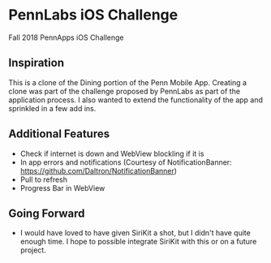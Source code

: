 # PennLabs iOS Challenge
Fall 2018 PennApps iOS Challenge

## Inspiration
This is a clone of the Dining portion of the Penn Mobile App. Creating a clone was part of the challenge proposed by PennLabs as part of the application process. I also wanted to extend the functionality of the app and sprinkled in a few add ins.

## Additional Features
- Check if internet is down and WebView blockling if it is
- In app errors and notifications (Courtesy of NotificationBanner: https://github.com/Daltron/NotificationBanner)
- Pull to refresh
- Progress Bar in WebView

## Going Forward
- I would have loved to have given SiriKit a shot, but I didn't have quite enough time. I hope to possible integrate SiriKit with this or on a future project.
